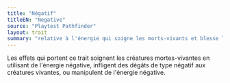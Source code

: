 ```yaml
---
title: "Négatif"
titleEN: "Negative"
source: "Playtest Pathfinder"
layout: trait
summary: "relative à l'énergie qui soigne les morts-vivants et blesse les vivants"
---
```

Les effets qui portent ce trait soignent les créatures mortes-vivantes en utilisant de l'énergie négative, infligent des dégâts de type négatif aux créatures vivantes, ou manipulent de l'énergie négative.
